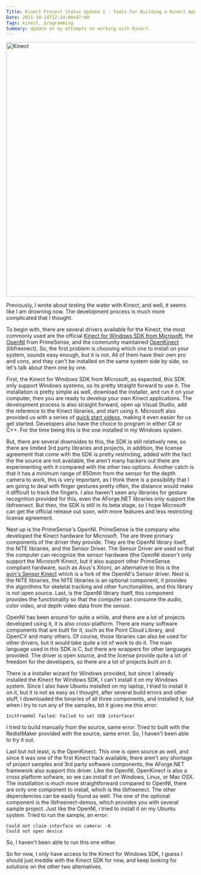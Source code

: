 ```yaml
---
Title: Kinect Project Status Update I - Tools For Building a Kinect Applications
Date: 2011-10-14T12:24:00+07:00
Tags: kinect, programming
Summary: Update on my attempts on working with Kinect.
---
```



<a href="http://www.flickr.com/photos/hendra2392/6266069590/" title="Kinect by p.hdra, on Flickr"><img src="http://farm7.staticflickr.com/6177/6266069590_5f69b81c46_b.jpg" width="1024" height="681" alt="Kinect"></a>

Previously, I wrote about testing the water with Kinect, and well, it
seems like I am drowning now. The development process is much more
complicated that I thought.

To begin with, there are several drivers available for the Kinect, the
most commonly used are the official [Kinect for Windows SDK from
Microsoft][link1], the [OpenNI][link2] from PrimeSense, and the community maintained
[OpenKinect][link3] (libfreenect). So, the first problem is choosing which one
to install on your system, sounds easy enough, but it is not. All of
them have their own pro and cons, and they can't be installed on the
same system side by side, so let's talk about them one by one.

First, the Kinect for Windows SDK from Microsoft, as expected, this SDK
only support Windows systems, so its pretty straight forward to use it.
The installation is pretty simple as well, download the installer, and
run it on your computer, then you are ready to develop your own Kinect
applications. The development process is also straight forward, open up
Visual Studio, add the reference to the Kinect libraries, and start
using it. Microsoft also provided us with a series of [quick start
videos][link5], making it even easier for us get started. Developers also have
the choice to program in either C# or C++. For the time being this is
the one installed in my Windows system.

But, there are several downsides to this, the SDK is still relatively
new, so there are limited 3rd party libraries and projects, in addition,
the license agreement that come with the SDK is pretty restricting,
added with the fact the the source are not available, the aren't many
hackers out there are experimenting with it compared with the other two
options. Another catch is that it has a minimum range of 850mm from the
sensor for the depth camera to work, this is very important, as I think
there is a possibility that I am going to deal with finger gestures
pretty often, the distance would make it difficult to track the fingers.
I also haven't seen any libraries for gesture recognition provided for
this, even the AForge.NET libraries only support the libfreenect. But
then, the SDK is still in its beta stage, so I hope Microsoft can get
the official release out soon, with more features and less restricting
license agreement.

Next up is the PrimeSense's OpenNI. PrimeSense is the company who
developed the Kinect hardware for Microsoft. The are three primary
components of the driver they provide. They are the OpenNI library
itself, the NITE libraries, and the Sensor Driver. The Sensor Driver are
used so that the computer can recognize the sensor hardware (the OpenNI
doesn't only support the Microsoft Kinect, but it also support other
PrimeSense compliant hardware, such as Asus's Xtion), an alternative to
this is the [avin's Sensor Kinect][link4] which is a fork of the OpenNI's
Sensor driver. Next is the NITE libraries, the NITE libraries is an
optional component, it provides the algorithms for skeletal tracking and
other functionalities, and this library is not open source. Last, is the
OpenNI library itself, this component provides the functionality so that
the computer can consume the audio, color video, and depth video data
from the sensor.

OpenNI has been around for quite a while, and there are a lot of
projects developed using it, it is also cross-platform. There are many
software components that are built for it, such as the Point Cloud
Library, and OpenCV and many others. Of course, those libraries can also
be used for other drivers, but it would take quite a lot of work to do
it. The main language used in this SDK is C, but there are wrappers for
other languages provided. The driver is open source, and the license
provide quite a lot of freedom for the developers, so there are a lot of
projects built on it.

There is a installer wizard for Windows provided, but since I already
installed the Kinect for Windows SDK, I can't install it on my Windows
system. Since I also have Ubuntu installed on my laptop, I tried to
install it on it, but it is not as easy as I thought, after several
build errors and other stuff, I downloaded the binaries of all three
components, and installed it, but when i try to run any of the samples,
bit it gives me this error:

    InitFromXml failed: Failed to set USB interface!

I tried to build manually from the source, same error. Tried to built
with the RedistMaker provided with the source, same error. So, I haven't
been able to try it out.

Last but not least, is the OpenKinect. This one is open source as well,
and since it was one of the first Kinect hack available, there aren't
any shortage of project samples and 3rd party software components, the
AForge.NET framework also support this driver. Like the OpenNI,
OpenKinect is also a cross platform sofware, so we can install it on
Windows, Linux, or Mac OSX. The installation is much more
straightforward compared to OpenNI, there are only one component to
install, which is the libfreenect. The other dependencies can be easily
found as well. The one of the optional component is the
libfreenect-demos, which provides you with several sample project. Just
like the OpenNI, i tried to install it on my Ubuntu system. Tried to run
the sample, an error:

    Could not claim interface on camera: -6
    Could not open device

So, I haven't been able to run this one either.

So for now, I only have access to the Kinect for Windows SDK, I guess I
should just meddle with the Kinect SDK for now, and keep looking for
solutions on the other two alternatives.

[link1]: http://research.microsoft.com/en-us/um/redmond/projects/kinectsdk/
[link2]: http://www.openni.org
[link3]: http://www.openkinect.org
[link4]: https://github.com/avin2/SensorKinect
[link5]: http://channel9.msdn.com/coding4fun/kinect/Getting-started-with-the-Kinect-for-Windows-SDK-quickly-with-the-Kinect-Quickstarts
